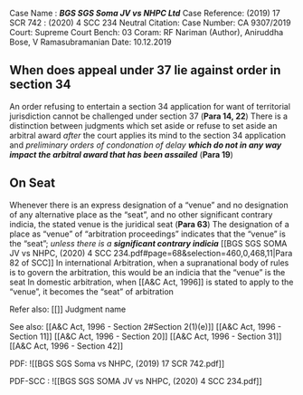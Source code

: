 Case Name : ***BGS SGS Soma JV vs NHPC Ltd***
Case Reference: (2019) 17 SCR 742 : (2020) 4 SCC 234
Neutral Citation:
Case Number: CA 9307/2019
Court: Supreme Court
Bench: 03
Coram: RF Nariman (Author), Aniruddha Bose, V Ramasubramanian
Date: 10.12.2019

## When does appeal under 37 lie against order in section 34 
An order refusing to entertain a section 34 application for want of territorial jurisdiction cannot be challenged under section 37 (**Para 14, 22**)
	There is a distinction between judgments which set aside or refuse to set aside an arbitral award *after* the court applies its mind to the section 34 application and *preliminary orders of condonation of delay* ***which do not in any way impact the arbitral award that has been assailed***  (**Para 19**)

## On Seat
Whenever there is an express designation of a “venue” and no designation of any alternative place as the “seat”, and no other significant contrary indicia, the stated venue is the juridical seat (**Para 63**)
The designation of a place as “venue” of “arbitration proceedings” indicates that the “venue” is the “seat”; *unless there is a* ***significant contrary indicia*** [[BGS SGS SOMA JV vs NHPC, (2020) 4 SCC 234.pdf#page=68&selection=460,0,468,11|Para 82 of SCC]]
	In international Arbitration, when a supranational body of rules is to govern the arbitration, this would be an indicia that the “venue” is the seat
	In domestic arbitration, when [[A&C Act, 1996]] is stated to apply to the “venue”, it becomes the “seat” of arbitration

Refer also:
[[]]
Judgment name

See also:
[[A&C Act, 1996 - Section 2#Section 2(1)(e)]]
[[A&C Act, 1996 - Section 11]]
[[A&C Act, 1996 - Section 20]]
[[A&C Act, 1996 - Section 31]]
[[A&C Act, 1996 - Section 42]]

PDF:
![[BGS SGS Soma vs NHPC, (2019) 17 SCR 742.pdf]]

PDF-SCC : 
![[BGS SGS SOMA JV vs NHPC, (2020) 4 SCC 234.pdf]]